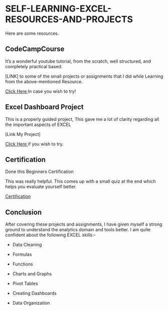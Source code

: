 # SELF-LEARNING-EXCEL-RESOURCES-AND-PROJECTS

Here are some resources.

## CodeCampCourse

It’s a wonderful youtube tutorial, from the scratch, well structured, and completely practical based.

 [LINK] to some of the small projects or assignments that I did while Learning from the above-mentioned Resource.
 
 [Click Here ](https://www.youtube.com/watch?v=Vl0H-qTclOg&t=7883s) In case you wish to try!
 
 ## Excel Dashboard Project
 
 This is a properly guided project, This gave me a lot of clarity regarding all the important aspects of EXCEL
 
 [Link My Project]
 
 [Click Here ](https://www.youtube.com/watch?v=opJgMj1IUrc) if you wish to try.
 
 ## Certification

 Done this Beginners Certification

This was really helpful. This comes up with a small quiz at the end which helps you evaluate yourself better.
 
 [Certification](https://olympus1.mygreatlearning.com/course_certificate/HEKZZIJL)
 
 ## Conclusion
 
After covering these projects and assignments, I have given myself a strong ground to understand the analytics domain and tools better. I am quite confident about the following EXCEL skills:-

* Data Cleaning

* Formulas

* Functions

* Charts and Graphs

* Pivot Tables

* Creating Dashboards

* Data Organization

